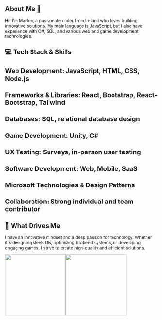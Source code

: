 ## About Me 👋
Hi! I'm Marlon, a passionate coder from Ireland who loves building innovative solutions. My main language is JavaScript, but I also have experience with C#, SQL, and various web and game development technologies.

## 💻 Tech Stack & Skills
## Web Development: JavaScript, HTML, CSS, Node.js

## Frameworks & Libraries: React, Bootstrap, React-Bootstrap, Tailwind

## Databases: SQL, relational database design

## Game Development: Unity, C#

## UX Testing: Surveys, in-person user testing

## Software Development: Web, Mobile, SaaS

## Microsoft Technologies & Design Patterns

## Collaboration: Strong individual and team contributor

## 🚀 What Drives Me
I have an innovative mindset and a deep passion for technology. Whether it's designing sleek UIs, optimizing backend systems, or developing engaging games, I strive to create high-quality and efficient solutions.

<div style="display: flex; align-items: center;">
  <a href="https://github-readme-stats.vercel.app/api?username=mcc03&show_icons=true&theme=transparent">
    <img height=200 align="center" src="https://github-readme-stats.vercel.app/api?username=mcc03&show_icons=true&theme=transparent" />
  </a>
  <a href="https://github-readme-stats.vercel.app/api/top-langs?username=mcc03&layout=compact&langs_count=8&card_width=320&theme=transparent">
    <img height=200 align="center" src="https://github-readme-stats.vercel.app/api/top-langs?username=mcc03&layout=compact&langs_count=8&card_width=320&theme=transparent" />
  </a>
</div>


<!--
**mcc03/mcc03** is a ✨ _special_ ✨ repository because its `README.md` (this file) appears on your GitHub profile.

Here are some ideas to get you started:

- 🔭 I’m currently working on ...
- 🌱 I’m currently learning ...
- 👯 I’m looking to collaborate on ...
- 🤔 I’m looking for help with ...
- 💬 Ask me about ...
- 📫 How to reach me: ...
- 😄 Pronouns: ...
- ⚡ Fun fact: ...
-->
